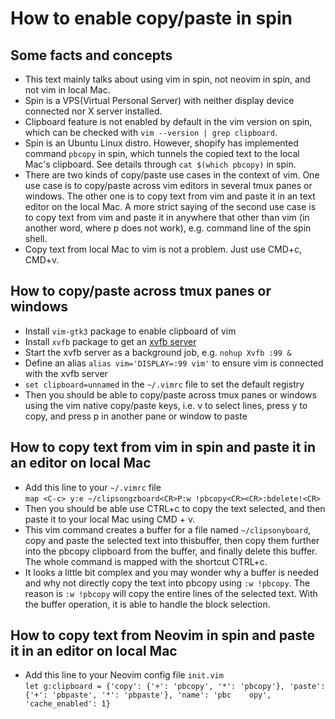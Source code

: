 # How to enable copy/paste in spin

## Some facts and concepts
* This text mainly talks about using vim in spin, not neovim in spin, and not vim in local Mac.
* Spin is a VPS(Virtual Personal Server) with neither display device connected nor X server installed.
* Clipboard feature is not enabled by default in the vim version on spin, which can be checked with  `vim --version | grep clipboard`.
* Spin is an Ubuntu Linux distro. However, shopify has implemented command `pbcopy` in spin, which tunnels the copied text to the local Mac's clipboard. See details through `cat $(which pbcopy)` in spin.
* There are two kinds of copy/paste use cases in the context of vim. One use case is to copy/paste across vim editors in several tmux panes or windows. The other one is to copy text from vim and paste it in an text editor on the local Mac. A more strict saying of the second use case is to copy text from vim and paste it in anywhere that other than vim (in another word, where p does not work), e.g. command line of the spin shell.
* Copy text from local Mac to vim is not a problem. Just use CMD+c, CMD+v.

## How to copy/paste across tmux panes or windows
* Install `vim-gtk3` package to enable clipboard of vim
* Install `xvfb` package to get an [xvfb server](https://www.x.org/releases/X11R7.6/doc/man/man1/Xvfb.1.xhtml)
* Start the xvfb server as a background job, e.g. `nohup Xvfb :99 &`
* Define an alias `alias vim='DISPLAY=:99 vim'` to ensure vim is connected with the xvfb server
* `set clipboard=unnamed` in the `~/.vimrc` file to set the default registry 
* Then you should be able to copy/paste across tmux panes or windows using the vim native copy/paste keys, i.e. v to select lines, press y to copy, and press p in another pane or window to paste

## How to copy text from vim in spin and paste it in an editor on local Mac
* Add this line to your `~/.vimrc` file   
`map <C-c> y:e ~/clipsongzboard<CR>P:w !pbcopy<CR><CR>:bdelete!<CR>`
* Then you should be able use CTRL+c to copy the text selected, and then paste it to your local Mac using CMD + v.
* This vim command creates a buffer for a file named `~/clipsonyboard`, copy and paste the selected text into thisbuffer, then copy them further into the pbcopy clipboard from the buffer, and finally delete this buffer. The whole command is mapped with the shortcut CTRL+c.
* It looks a little bit complex and you may wonder why a buffer is needed and why not directly copy the text into pbcopy using `:w !pbcopy`. The reason is `:w !pbcopy` will copy the entire lines of the selected text. With the buffer operation, it is able to handle the block selection.

## How to copy text from Neovim in spin and paste it in an editor on local Mac 
* Add this line to your Neovim config file `init.vim`  
`let g:clipboard = {'copy': {'+': 'pbcopy', '*': 'pbcopy'}, 'paste': {'+': 'pbpaste', '*': 'pbpaste'}, 'name': 'pbc    opy', 'cache_enabled': 1}`
